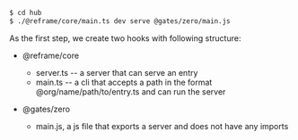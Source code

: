 ```sh
$ cd hub
$ ./@reframe/core/main.ts dev serve @gates/zero/main.js
```

As the first step, we create two hooks with following structure:

- @reframe/core
  - server.ts -- a server that can serve an entry
  - main.ts -- a cli that accepts a path in the format
    @org/name/path/to/entry.ts and can run the server

- @gates/zero
  - main.js, a js file that exports a server and does not have any imports
